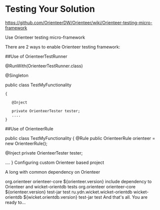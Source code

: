 # Testing Your Solution
https://github.com/OrienteerDW/Orienteer/wiki/Orienteer-testing-micro-framework

Use Orienteer testing micro-framework

There are 2 ways to enable Orienteer testing framework:

##Use of OrienteerTestRunner

@RunWith(OrienteerTestRunner.class)

@Singleton

public class TestMyFunctionality

    {

       @Inject
  
       private OrienteerTester tester;
       ....
    }

##Use of OrienteerRule

public class TestMyFunctionality
{
   @Rule
   public OrienteerRule orienteer = new OrienteerRule();

   @Inject
   private OrienteerTester tester;

   ....
}
Configuring custom Orienteer based project

A long with common dependency on Orienteer

<dependency>
    <groupId>org.orienteer</groupId>
    <artifactId>orienteer-core</artifactId>
    <version>${orienteer.version}</version>
</dependency>
include dependency to Orienteer and wicket-orientdb tests

<dependency>
    <groupId>org.orienteer</groupId>
    <artifactId>orienteer-core</artifactId>
    <version>${orienteer.version}</version>
    <type>test-jar</type>
    <scope>test</scope>
</dependency>
<dependency>
    <groupId>ru.ydn.wicket.wicket-orientdb</groupId>
    <artifactId>wicket-orientdb</artifactId>
        <version>${wicket.orientdb.version}</version>
    <type>test-jar</type>
    <scope>test</scope>
</dependency>
And that's all. You are ready to...
